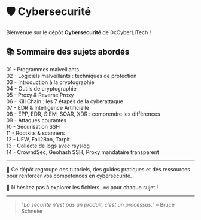 # 🛡️ Cybersecurité

Bienvenue sur le dépôt **Cybersecurité** de 0xCyberLiTech !

## 📚 Sommaire des sujets abordés

01 - Programmes malveillants  
02 - Logiciels malveillants : techniques de protection  
03 - Introduction à la cryptographie  
04 - Outils de cryptographie  
05 - Proxy & Reverse Proxy  
06 - Kill Chain : les 7 étapes de la cyberattaque  
07 - EDR & Intelligence Artificielle  
08 - EPP, EDR, SIEM, SOAR, XDR : comprendre les différences  
09 - Attaques courantes  
10 - Sécurisation SSH  
11 - Rootkits & scanners  
12 - UFW, Fail2Ban, Tarpit  
13 - Collecte de logs avec rsyslog  
14 - CrowndSec, Geohash SSH, Proxy mandataire transparent

---

🔐 Ce dépôt regroupe des tutoriels, des guides pratiques et des ressources pour renforcer vos compétences en cybersécurité.

🧠 N'hésitez pas à explorer les fichiers `.md` pour chaque sujet !

---

> _"La sécurité n’est pas un produit, c’est un processus."_ – Bruce Schneier
